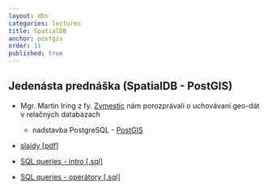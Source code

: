 ```yaml
---
layout: dbs
categories: lectures
title: SpatialDB
anchor: postgis
order: 11
published: true
---
```

## Jedenásta prednáška (SpatialDB - PostGIS)

* Mgr. Martin Iring z fy. [Zymestic](http://www.zymestic.sk/) nám porozprávali o uchovávaní geo-dát v relačných databázach
  * nadstavba PostgreSQL - [PostGIS](http://postgis.net/)


* [slajdy [pdf]](/lectures/files/11_Spatial_DB.pdf)
* [SQL queries - intro [.sql]](/lectures/files/11_SpatialDB_intro.sql)
* [SQL queries - operátory [.sql]](/lectures/files/11_SpatialDB_relation.sql)



